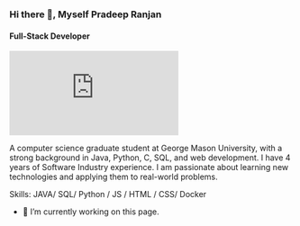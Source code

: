 ### Hi there 👋, Myself Pradeep Ranjan
#### Full-Stack Developer
![Full-Stack Developer](https://www.freepik.com/free-photo/3d-render-code-testing-functional-test-usability_34727540.htm#query=software%20developer&position=43&from_view=search&track=ais)

A computer science graduate student at George Mason University, with a strong background in Java, Python, C, SQL, and web development. I have 4 years of Software Industry experience. I am passionate about learning new technologies and applying them to real-world problems.

Skills: JAVA/ SQL/ Python / JS / HTML / CSS/ Docker

- 🔭 I’m currently working on this page. 






